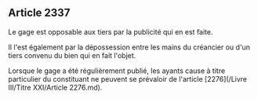 Article 2337
----
Le gage est opposable aux tiers par la publicité qui en est faite.

Il l'est également par la dépossession entre les mains du créancier ou d'un
tiers convenu du bien qui en fait l'objet.

Lorsque le gage a été régulièrement publié, les ayants cause à titre particulier
du constituant ne peuvent se prévaloir de l'article [2276](/Livre III/Titre XXI/Article 2276.md).
